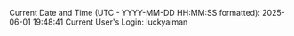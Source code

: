 Current Date and Time (UTC - YYYY-MM-DD HH:MM:SS formatted): 2025-06-01 19:48:41
Current User's Login: luckyaiman
